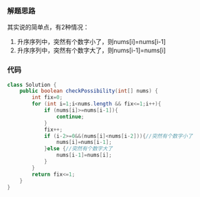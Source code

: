 ### 解题思路
其实说的简单点，有2种情况：
1. 升序序列中，突然有个数字小了，则nums[i]=nums[i-1]
2. 升序序列中，突然有个数字大了，则nums[i-1]=nums[i]

### 代码

```java
class Solution {
    public boolean checkPossibility(int[] nums) {
        int fix=0;
        for (int i=1;i<nums.length && fix<=1;i++){
            if (nums[i]>=nums[i-1]){
                continue;
            }
            fix++;
            if (i-2>=0&&(nums[i]<nums[i-2])){//突然有个数字小了
                nums[i]=nums[i-1];
            }else {//突然有个数字大了
                nums[i-1]=nums[i];
            }
        }
        return fix<=1;
    }
}
```